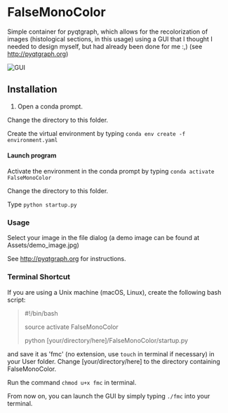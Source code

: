 # FalseMonoColor

Simple container for pyqtgraph, which allows for the recolorization of images (histological sections, in this usage) using a GUI that I thought I needed to design myself, but had already been done for me :,) (see http://pyqtgraph.org)

![GUI](/Assets/gui_use.gif?raw=true)

## Installation

1. Open a conda prompt.

Change the directory to this folder.

Create the virtual environment by typing ```conda env create -f environment.yaml```

#### Launch program

Activate the environment in the conda prompt by typing ```conda activate FalseMonoColor```

Change the directory to this folder.

Type ```python startup.py```

### Usage

Select your image in the file dialog (a demo image can be found at Assets/demo_image.jpg)

See http://pyqtgraph.org for instructions.

### Terminal Shortcut

If you are using a Unix machine (macOS, Linux), create the following bash script:

>\#!/bin/bash
>
>source activate FalseMonoColor
>
>python [your/directory/here]/FalseMonoColor/startup.py

and save it as 'fmc' (no extension, use ```touch``` in terminal if necessary) in your User folder. Change [your/directory/here] to the directory containing FalseMonoColor.

Run the command ```chmod u+x fmc``` in terminal.

From now on, you can launch the GUI by simply typing ```./fmc``` into your terminal.
